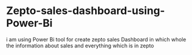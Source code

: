 # Zepto-sales-dashboard-using-Power-Bi
i am using Power Bi tool for create zepto sales Dashboard in which whole the information about sales and everything which is in zepto
